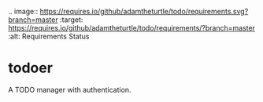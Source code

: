 .. image:: https://requires.io/github/adamtheturtle/todo/requirements.svg?branch=master
     :target: https://requires.io/github/adamtheturtle/todo/requirements/?branch=master
     :alt: Requirements Status

# todoer

A TODO manager with authentication.
